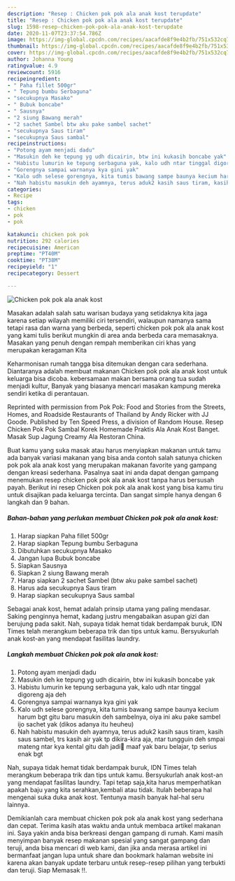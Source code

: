 ```yaml
---
description: "Resep : Chicken pok pok ala anak kost terupdate"
title: "Resep : Chicken pok pok ala anak kost terupdate"
slug: 1598-resep-chicken-pok-pok-ala-anak-kost-terupdate
date: 2020-11-07T23:37:54.786Z
image: https://img-global.cpcdn.com/recipes/aacafde8f9e4b2fb/751x532cq70/chicken-pok-pok-ala-anak-kost-foto-resep-utama.jpg
thumbnail: https://img-global.cpcdn.com/recipes/aacafde8f9e4b2fb/751x532cq70/chicken-pok-pok-ala-anak-kost-foto-resep-utama.jpg
cover: https://img-global.cpcdn.com/recipes/aacafde8f9e4b2fb/751x532cq70/chicken-pok-pok-ala-anak-kost-foto-resep-utama.jpg
author: Johanna Young
ratingvalue: 4.9
reviewcount: 5916
recipeingredient:
- " Paha fillet 500gr"
- " Tepung bumbu Serbaguna"
- "secukupnya Masako"
- " Bubuk boncabe"
- " Sausnya"
- "2 siung Bawang merah"
- "2 sachet Sambel btw aku pake sambel sachet"
- "secukupnya Saus tiram"
- "secukupnya Saus sambal"
recipeinstructions:
- "Potong ayam menjadi dadu"
- "Masukin deh ke tepung yg udh dicairin, btw ini kukasih boncabe yak"
- "Habistu lumurin ke tepung serbaguna yak, kalo udh ntar tinggal digoreng aja deh"
- "Gorengnya sampai warnanya kya gini yak"
- "Kalo udh selese gorengnya, kita tumis bawang sampe baunya kecium harum bgt gitu baru masukin deh sambelnya, oiya ini aku pake sambel ijo sachet yak (dikos adanya itu heuheu)"
- "Nah habistu masukin deh ayamnya, terus aduk2 kasih saus tiram, kasih saus sambel, trs kasih air yak tp dikira-kira aja, ntar tungguin deh smpai mateng ntar kya kental gitu dah jadi🥰 maaf yak baru belajar, tp serius enak bgt"
categories:
- Recipe
tags:
- chicken
- pok
- pok

katakunci: chicken pok pok 
nutrition: 292 calories
recipecuisine: American
preptime: "PT40M"
cooktime: "PT38M"
recipeyield: "1"
recipecategory: Dessert

---
```



![Chicken pok pok ala anak kost](https://img-global.cpcdn.com/recipes/aacafde8f9e4b2fb/751x532cq70/chicken-pok-pok-ala-anak-kost-foto-resep-utama.jpg)

Masakan adalah salah satu warisan budaya yang setidaknya kita jaga karena setiap wilayah memiliki ciri tersendiri, walaupun namanya sama tetapi rasa dan warna yang berbeda, seperti chicken pok pok ala anak kost yang kami tulis berikut mungkin di area anda berbeda cara memasaknya. Masakan yang penuh dengan rempah memberikan ciri khas yang merupakan keragaman Kita

Keharmonisan rumah tangga bisa ditemukan dengan cara sederhana. Diantaranya adalah membuat makanan Chicken pok pok ala anak kost untuk keluarga bisa dicoba. kebersamaan makan bersama orang tua sudah menjadi kultur, Banyak yang biasanya mencari masakan kampung mereka sendiri ketika di perantauan.

Reprinted with permission from Pok Pok: Food and Stories from the Streets, Homes, and Roadside Restaurants of Thailand by Andy Ricker with JJ Goode. Published by Ten Speed Press, a division of Random House. Resep Chicken Pok Pok Sambal Korek Homemade Praktis Ala Anak Kost Banget. Masak Sup Jagung Creamy Ala Restoran China.

Buat kamu yang suka masak atau harus menyiapkan makanan untuk tamu ada banyak variasi makanan yang bisa anda contoh salah satunya chicken pok pok ala anak kost yang merupakan makanan favorite yang gampang dengan kreasi sederhana. Pasalnya saat ini anda dapat dengan gampang menemukan resep chicken pok pok ala anak kost tanpa harus bersusah payah.
Berikut ini resep Chicken pok pok ala anak kost yang bisa kamu tiru untuk disajikan pada keluarga tercinta. Dan sangat simple hanya dengan 6 langkah dan 9 bahan.


<!--inarticleads1-->

##### Bahan-bahan yang perlukan membuat Chicken pok pok ala anak kost:

1. Harap siapkan  Paha fillet 500gr
1. Harap siapkan  Tepung bumbu Serbaguna
1. Dibutuhkan secukupnya Masako
1. Jangan lupa  Bubuk boncabe
1. Siapkan  Sausnya
1. Siapkan 2 siung Bawang merah
1. Harap siapkan 2 sachet Sambel (btw aku pake sambel sachet)
1. Harus ada secukupnya Saus tiram
1. Harap siapkan secukupnya Saus sambal


Sebagai anak kost, hemat adalah prinsip utama yang paling mendasar. Saking penginnya hemat, kadang justru mengabaikan asupan gizi dan berujung pada sakit. Nah, supaya tidak hemat tidak berdampak buruk, IDN Times telah merangkum beberapa trik dan tips untuk kamu. Bersyukurlah anak kost-an yang mendapat fasilitas laundry. 

<!--inarticleads2-->

##### Langkah membuat  Chicken pok pok ala anak kost:

1. Potong ayam menjadi dadu
1. Masukin deh ke tepung yg udh dicairin, btw ini kukasih boncabe yak
1. Habistu lumurin ke tepung serbaguna yak, kalo udh ntar tinggal digoreng aja deh
1. Gorengnya sampai warnanya kya gini yak
1. Kalo udh selese gorengnya, kita tumis bawang sampe baunya kecium harum bgt gitu baru masukin deh sambelnya, oiya ini aku pake sambel ijo sachet yak (dikos adanya itu heuheu)
1. Nah habistu masukin deh ayamnya, terus aduk2 kasih saus tiram, kasih saus sambel, trs kasih air yak tp dikira-kira aja, ntar tungguin deh smpai mateng ntar kya kental gitu dah jadi🥰 maaf yak baru belajar, tp serius enak bgt


Nah, supaya tidak hemat tidak berdampak buruk, IDN Times telah merangkum beberapa trik dan tips untuk kamu. Bersyukurlah anak kost-an yang mendapat fasilitas laundry. Tapi tetap saja,kita harus memperhatikan apakah baju yang kita serahkan,kembali atau tidak. Itulah beberapa hal mengenai suka duka anak kost. Tentunya masih banyak hal-hal seru lainnya. 

Demikianlah cara membuat chicken pok pok ala anak kost yang sederhana dan cepat. Terima kasih atas waktu anda untuk membaca artikel makanan ini. Saya yakin anda bisa berkreasi dengan gampang di rumah. Kami masih menyimpan banyak resep makanan spesial yang sangat gampang dan teruji, anda bisa mencari di web kami, dan jika anda merasa artikel ini bermanfaat jangan lupa untuk share dan bookmark halaman website ini karena akan banyak update terbaru untuk resep-resep pilihan yang terbukti dan teruji. Siap Memasak !!. 
